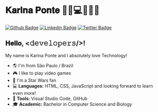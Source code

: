 # 𝐊𝐚𝐫𝐢𝐧𝐚 𝐏𝐨𝐧𝐭𝐞 👩🏻💻👩🏻‍💻
[![Github Badge](https://img.shields.io/badge/-Github-000?style=flat-square&logo=Github&logoColor=white&link=https://github.com/karinaponte)](https://github.com/karinaponte)
[![Linkedin Badge](https://img.shields.io/badge/-LinkedIn-blue?style=flat-square&logo=Linkedin&logoColor=white&link=https://www.linkedin.com/in/karinaponte)](https://www.linkedin.com/in/karinaponte)
[![Twitter Badge](https://img.shields.io/badge/-Twitter-1ca0f1?style=flat-square&labelColor=1ca0f1&logo=twitter&logoColor=white&link=https://twitter.com/karinaahponte)](https://twitter.com/karinaahponte)

## 𝐇𝐞𝐥𝐥𝐨, <𝚍𝚎𝚟𝚎𝚕𝚘𝚙𝚎𝚛𝚜/>! 

My name is Karina Ponte and I absolutely love Technology! 

- 🌎 I'm from São Paulo / Brazil
- 🎮 I like to play video games
- 💜 I'm a Star Wars fan
- 💻 **Languages:** HTML, CSS, JavaScript and looking forward to learn even more!
- 🔧 **Tools:** Visual Studio Code, GitHub
- 🎓 **Academic:** Bachelor in Computer Science and Biology 
